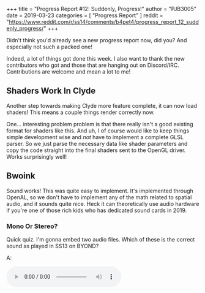 +++
title = "Progress Report #12: Suddenly, Progress!"
author = "PJB3005"
date = 2019-03-23
categories = [
	"Progress Report"
]
reddit = "https://www.reddit.com/r/ss14/comments/b4pet4/progress_report_12_suddenly_progress/"
+++

Didn't think you'd already see a new progress report now, did you?
And especially not such a packed one!

<!--more-->

Indeed, a lot of things got done this week. I also want to thank the new contributors who got and those that are hanging out on Discord/IRC. Contributions are welcome and mean a lot to me!

## Shaders Work In Clyde

Another step towards making Clyde more feature complete, it can now load shaders! This means a couple things render correctly now.

One... interesting problem problem is that there really isn't a good existing format for shaders like this. And uh, I of course would like to keep things simple development wise and *not* have to implement a complete GLSL parser. So we just parse the necessary data like shader parameters and copy the code straight into the final shaders sent to the OpenGL driver. Works surprisingly well!

## Bwoink

Sound works! This was quite easy to implement. It's implemented through OpenAL, so we don't have to implement any of the math related to spatial audio, and it sounds quite nice. Heck it can theoretically use audio hardware if you're one of those rich kids who has dedicated sound cards in 2019.

### Mono Or Stereo?

Quick quiz. I'm gonna embed two audio files. Which of these is the correct sound as played in SS13 on BYOND?

A:

<audio controls src="/audio/19_03_23-crowbar_a.ogg">

B:

<audio controls src="/audio/19_03_23-crowbar_b.ogg">

Well I obviously wouldn't be making this quiz if the result wasn't counter intuitive. "A" here is `crowbar.ogg` straight from TGStation's GitHub as I am writing this. "B" is what you actually hear in game.

As it turns out, many audio files in SS13 are stereo, meaning there's a left and right audio channel. "B" is what you get when you merge the two audio channels into one (I did this with `ffmpeg -i crowbar.ogg -ac 1 crowbar_mono.ogg`, for what it's worth). OpenAL has a limitation that it can't play back stereo audio positionally, and I assume BYOND has the same one, except BYOND just merges the file into mono internally before playback.

So when you play the audio file directly in say VLC or your browser, it sounds completely wrong. If you play it in BYOND or manually merge the channels into one, it sounds fine. Odd.

Anyways, I had to merge the audio channels on all these files, which reduces file size on some, but increases it on others... and I have no idea why. Lossy codecs are fun.

## Lighting!

![](/images/post/pr_12/lighting.png)

Clyde now draws lights, so it doesn't look as horrendously ugly. Shadow casting is not implemented however, which is the actually difficult part. But hey, looks better than the full bright we had before.

## Medkits (Contributed by Zumorica)

So we've had a couple medkits lying around on the tables of the test map for a while now. If you tried to interact with them though, you'll notice that they just completely didn't work. They weren't even items that could be picked up. Oh well.

Well not anymore, it's shoddy but you can pick them up and heal people with them! Same goes for a new roll of gauze and some ointment.

## Light Tubes (Contributed by Zumorica)

You can now take lights out of light fixtures with the power of hands (make sure to put on gloves). Support for colored lights also included. It's a minor thing but hey.

## Guns

Guns are fancy now. They need ammo now, absolutely spew those casings all over the floor around you, and have some pretty nice sound effects and recoil. They even store a bullet in the chamber separately for that extra realism.
Theoretically implementing guns with different caliber, different ammo types, yada yada should all be possible, though I have yet to (but it should be pretty easy to for a new contributor, nudge nudge)

I was gonna post a video here but the screen recorder I'm using broke and I'm too lazy to reconfigure OBS so... Try it yourself!

## Nightly Builds Back Up.

[Try SS14 out today here!](https://spacestation14.io/about/nightlies/)

I finally re-installed Jenkins on the builds server and got the builds producing again. Woo! You can try out SS14 for yourself now (and still be disappointed).


